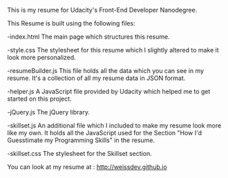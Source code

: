 This is my resume for Udacity's Front-End Developer Nanodegree.

This Resume is built using the following files:

-index.html
The main page which structures this resume.

-style.css
The stylesheet for this resume which I slightly altered to make it look more personalized.

-resumeBuilder.js
This file holds all the data which you can see in my resume. It's a collection of all my resume data in JSON format.

-helper.js
A JavaScript file provided by Udacity which helped me to get started on this project.

-jQuery.js
The jQuery library.

-skillset.js
An additional file which I included to make my resume look more like my own. It holds all the JavaScript used for the Section "How I'd Guesstimate my Programming Skills" in the resume.

-skillset.css
The stylesheet for the Skillset section.

You can look at my resume at : http://weissdev.github.io
